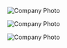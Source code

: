 <img src="https://media-exp1.licdn.com/dms/image/C560BAQErYUuHyunIJA/company-logo_200_200/0/1594775692218?e=1671062400&v=beta&t=ooLcg93iturF_e4PsUpWmCaDTJ0JXf1pMxcmHcIsstg"
    alt="Company Photo" />

<img src="https://media-exp1.licdn.com/dms/image/C560BAQFtSjvV-VBTmQ/company-logo_200_200/0/1657319221207?e=1671062400&v=beta&t=TAKUT6nCcuNScfyNBLR-zeqHviefMpdE1qoahxgzun4"
    alt="Company Photo" />


<img src="https://media-exp1.licdn.com/dms/image/C560BAQEWz2xtdidnUA/company-logo_200_200/0/1661975547060?e=1671062400&v=beta&t=kCjuNuADtwMBb78RowyG9nvvEGbni5Wir3KMdgBL7WE"
    alt="Company Photo" />
